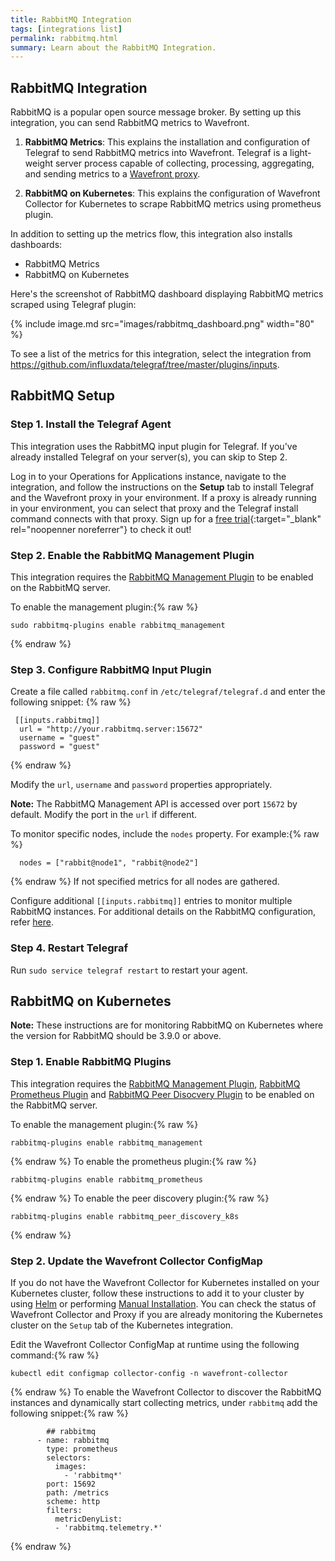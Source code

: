 ```yaml
---
title: RabbitMQ Integration
tags: [integrations list]
permalink: rabbitmq.html
summary: Learn about the RabbitMQ Integration.
---
```

## RabbitMQ Integration

RabbitMQ is a popular open source message broker. By setting up this integration, you can send RabbitMQ metrics to Wavefront.

1. **RabbitMQ Metrics**: This explains the installation and configuration of Telegraf to send RabbitMQ metrics into Wavefront. Telegraf is a light-weight server process capable of collecting, processing, aggregating, and sending metrics to a [Wavefront proxy](https://docs.wavefront.com/proxies.html).

2. **RabbitMQ on Kubernetes**: This explains the configuration of Wavefront Collector for Kubernetes to scrape RabbitMQ metrics using prometheus plugin.

In addition to setting up the metrics flow, this integration also installs dashboards:
* RabbitMQ Metrics
* RabbitMQ on Kubernetes

Here's the screenshot of RabbitMQ dashboard displaying RabbitMQ metrics scraped using Telegraf plugin:

{% include image.md src="images/rabbitmq_dashboard.png" width="80" %}

To see a list of the metrics for this integration, select the integration from <https://github.com/influxdata/telegraf/tree/master/plugins/inputs>.
## RabbitMQ Setup



### Step 1. Install the Telegraf Agent

This integration uses the RabbitMQ input plugin for Telegraf. If you've already installed Telegraf on your server(s), you can skip to Step 2.

Log in to your Operations for Applications instance, navigate to the integration, and follow the instructions on the **Setup** tab to install Telegraf and the Wavefront proxy in your environment. If a proxy is already running in your environment, you can select that proxy and the Telegraf install command connects with that proxy. Sign up for a [free trial](https://tanzu.vmware.com/observability-trial){:target="_blank" rel="noopenner noreferrer"} to check it out!

### Step 2. Enable the RabbitMQ Management Plugin

This integration requires the [RabbitMQ Management Plugin](https://www.rabbitmq.com/management.html) to be enabled on the RabbitMQ server.

To enable the management plugin:{% raw %}
```
sudo rabbitmq-plugins enable rabbitmq_management
```
{% endraw %}

### Step 3. Configure RabbitMQ Input Plugin

Create a file called `rabbitmq.conf` in `/etc/telegraf/telegraf.d` and enter the following snippet:
{% raw %}
```
 [[inputs.rabbitmq]]
  url = "http://your.rabbitmq.server:15672"
  username = "guest"
  password = "guest"
```
{% endraw %}

Modify the `url`, `username` and `password` properties appropriately.

**Note:** The RabbitMQ Management API is accessed over port `15672` by default. Modify the port in the `url` if different.

To monitor specific nodes, include the `nodes` property. For example:{% raw %}
```
  nodes = ["rabbit@node1", "rabbit@node2"]
```
{% endraw %}
If not specified metrics for all nodes are gathered.

Configure additional `[[inputs.rabbitmq]]` entries to monitor multiple RabbitMQ instances. For additional details on the RabbitMQ configuration, refer [here](https://github.com/influxdata/telegraf/blob/master/plugins/inputs/rabbitmq/README.md).

### Step 4. Restart Telegraf

Run `sudo service telegraf restart` to restart your agent.



## RabbitMQ on Kubernetes 
**Note:** These instructions are for monitoring RabbitMQ on Kubernetes where the version for RabbitMQ should be 3.9.0 or above.

### Step 1. Enable RabbitMQ Plugins

This integration requires the [RabbitMQ Management Plugin](https://www.rabbitmq.com/management.html), [RabbitMQ Prometheus Plugin](https://www.rabbitmq.com/prometheus.html) and [RabbitMQ Peer Disocvery Plugin](https://www.rabbitmq.com/cluster-formation.html) to be enabled on the RabbitMQ server.

To enable the management plugin:{% raw %}
```
rabbitmq-plugins enable rabbitmq_management
```
{% endraw %}
To enable the prometheus plugin:{% raw %}
```
rabbitmq-plugins enable rabbitmq_prometheus
```
{% endraw %}
To enable the peer discovery plugin:{% raw %}
```
rabbitmq-plugins enable rabbitmq_peer_discovery_k8s
```
{% endraw %}
### Step 2. Update the Wavefront Collector ConfigMap

If you do not have the Wavefront Collector for Kubernetes installed on your Kubernetes cluster, follow these instructions to add it to your cluster by using [Helm](https://docs.wavefront.com/kubernetes.html#kubernetes-quick-install-using-helm) or performing [Manual Installation](https://docs.wavefront.com/kubernetes.html#kubernetes-manual-install). You can check the status of Wavefront Collector and Proxy if you are already monitoring the Kubernetes cluster on the `Setup` tab of the Kubernetes integration.

Edit the Wavefront Collector ConfigMap at runtime using the following command:{% raw %}
```
kubectl edit configmap collector-config -n wavefront-collector
```
{% endraw %}
To enable the Wavefront Collector to discover the RabbitMQ instances and dynamically start collecting metrics, under `rabbitmq` add the following snippet:{% raw %}
```
        ## rabbitmq
      - name: rabbitmq
        type: prometheus
        selectors:
          images:
            - 'rabbitmq*'
        port: 15692
        path: /metrics
        scheme: http
        filters:
          metricDenyList:
          - 'rabbitmq.telemetry.*'
```
{% endraw %}



